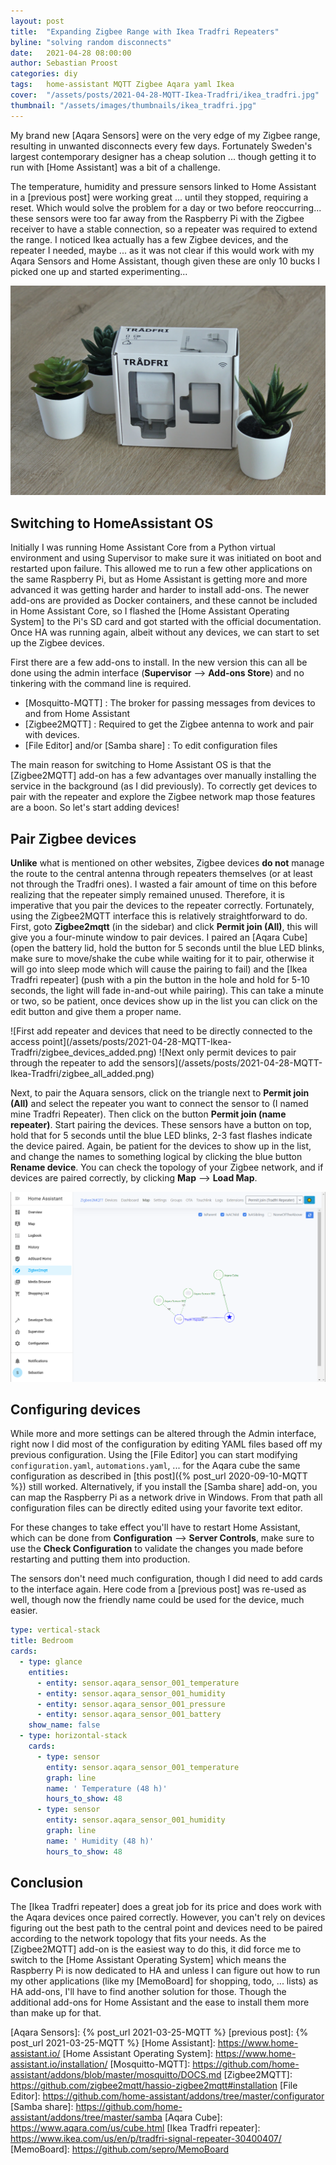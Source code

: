 ```yaml
---
layout: post
title:  "Expanding Zigbee Range with Ikea Tradfri Repeaters"
byline: "solving random disconnects"
date:   2021-04-28 08:00:00
author: Sebastian Proost
categories: diy
tags:	home-assistant MQTT Zigbee Aqara yaml Ikea
cover:  "/assets/posts/2021-04-28-MQTT-Ikea-Tradfri/ikea_tradfri.jpg"
thumbnail: "/assets/images/thumbnails/ikea_tradfri.jpg"
---
```


My brand new [Aqara Sensors] were on the very edge of my Zigbee range, resulting in unwanted disconnects every few
days. Fortunately Sweden's largest contemporary designer has a cheap solution ... though getting it to run with
[Home Assistant] was a bit of a challenge.

The temperature, humidity and pressure sensors linked to Home Assistant in a [previous post] were working great ...
until they stopped, requiring a reset. Which would solve the problem for a day or two before reoccurring... these
sensors were too far away from the Raspberry Pi with the Zigbee receiver to have a stable connection, so a repeater
was required to extend the range. I noticed Ikea actually has a few Zigbee devices, and the repeater I needed, maybe ...
as it was not clear if this would work with my Aqara Sensors and Home Assistant, though given these are only 10 bucks I
picked one up and started experimenting...

![Simple but nice packaging, let's see if it works with Aqara Sensors and Home Assistant](/assets/posts/2021-04-28-MQTT-Ikea-Tradfri/ikea_tradfri.jpg)

## Switching to HomeAssistant OS

Initially I was running Home Assistant Core from a Python virtual environment and using Supervisor to make sure it was
initiated on boot and restarted upon failure. This allowed me to run a few other applications on the same Raspberry Pi,
but as Home Assistant is getting more and more advanced it was getting harder and harder to install add-ons. The newer
add-ons are provided as Docker containers, and these cannot be included in Home Assistant Core, so I flashed the [Home
Assistant Operating System] to the Pi's SD card and got started with the official documentation. Once HA was running
again, albeit without any devices, we can start to set up the Zigbee devices.

First there are a few add-ons to install. In the new version this can all be done using the 
admin interface (**Supervisor** --> **Add-ons Store**) and no tinkering with the command line is required.

  * [Mosquitto-MQTT] : The broker for passing messages from devices to and from Home Assistant
  * [Zigbee2MQTT] : Required to get the Zigbee antenna to work and pair with devices.
  * [File Editor] and/or [Samba share] : To edit configuration files

The main reason for switching to Home Assistant OS is that the [Zigbee2MQTT] add-on has a few advantages over manually
installing the service in the background (as I did previously). To correctly get devices to pair with the repeater and
explore the Zigbee network map those features are a boon. So let's start adding devices!

## Pair Zigbee devices

**Unlike** what is mentioned on other websites, Zigbee devices **do not** manage the route to the central antenna through
repeaters themselves (or at least not through the Tradfri ones). I wasted a fair amount of time on this before realizing 
that the repeater simply remained unused. Therefore, it is imperative that you pair the 
devices to the repeater correctly. Fortunately, using the Zigbee2MQTT interface this is relatively straightforward to do.
First, goto **Zigbee2mqtt** (in the sidebar) and click  **Permit join (All)**, this will give you a four-minute window
to pair devices. I paired an [Aqara Cube] (open the battery lid, hold the button for 5 seconds until the blue LED blinks,
make sure to move/shake the cube while waiting for it to pair, otherwise it will go into sleep mode which will cause the
pairing to fail) and the [Ikea Tradfri repeater] (push with
a pin the button in the hole and hold for 5-10 seconds, the light will fade in-and-out while pairing). This can take
a minute or two, so be patient, once devices show up in the list you can click on the edit button and give them a 
proper name.

<div class="gallery-2-col" markdown="1">
![First add repeater and devices that need to be directly connected to the access point](/assets/posts/2021-04-28-MQTT-Ikea-Tradfri/zigbee_devices_added.png)
![Next only permit devices to pair through the repeater to add the sensors](/assets/posts/2021-04-28-MQTT-Ikea-Tradfri/zigbee_all_added.png)
</div>

Next, to pair the Aquara sensors, click on the triangle next to **Permit join (All)** and select the repeater you want
to connect the sensor to (I named mine Tradfri Repeater). Then click on the button **Permit join (name repeater)**. Start
pairing the devices. These sensors have a button on top, hold that for 5 seconds until the blue LED blinks, 2-3 fast
flashes indicate the device paired. Again, be patient for the devices to show up in the list, and change the names
to something logical by clicking the blue button **Rename device**. You can check the topology of your Zigbee network, and
if devices are paired correctly, by clicking **Map** --> **Load Map**. 

![All Zigbee devices are connected correctly](/assets/posts/2021-04-28-MQTT-Ikea-Tradfri/zigbee_map.png)

## Configuring devices

While more and more settings can be altered through the Admin interface, right now I did most of the configuration by
editing YAML files based off my previous configuration. Using the [File Editor] you can start modifying 
```configuration.yaml```, ```automations.yaml```, ... for the Aqara cube
the same configuration as described in [this post]({% post_url 2020-09-10-MQTT %}) still worked. Alternatively, if you 
install the [Samba share] add-on, you can map the Raspberry Pi as a network drive in Windows. From
that path all configuration files can be directly edited using your favorite text editor.

For these changes to take effect you'll have to restart Home Assistant, which can be done from **Configuration** --> **Server Controls**,
make sure to use the **Check Configuration** to validate the changes you made before restarting and putting them into
production.

The sensors don't need much configuration, though I did need to add cards to the interface again. Here code from a 
[previous post] was re-used as well, though now the friendly name could be used for the device, much easier.


```yaml
type: vertical-stack
title: Bedroom
cards:
  - type: glance
    entities:
      - entity: sensor.aqara_sensor_001_temperature
      - entity: sensor.aqara_sensor_001_humidity
      - entity: sensor.aqara_sensor_001_pressure
      - entity: sensor.aqara_sensor_001_battery
    show_name: false
  - type: horizontal-stack
    cards:
      - type: sensor
        entity: sensor.aqara_sensor_001_temperature
        graph: line
        name: ' Temperature (48 h)'
        hours_to_show: 48
      - type: sensor
        entity: sensor.aqara_sensor_001_humidity
        graph: line
        name: ' Humidity (48 h)'
        hours_to_show: 48
```

## Conclusion

The [Ikea Tradfri repeater] does a great job for its price and does work with the Aqara devices once paired correctly. However,
you can't rely on devices figuring out the best path to the central point and devices need to be paired according to the 
network topology that fits your needs. As the [Zigbee2MQTT] add-on is the easiest way to do this, it did force me to 
switch to the [Home Assistant Operating System] which means the Raspberry Pi is now dedicated to HA and 
unless I can figure out how to run my other applications (like my [MemoBoard] for shopping, todo, ... lists) as HA 
add-ons, I'll have to find another solution for those. Though the additional add-ons for Home Assistant and the ease 
to install them more than make up for that.



[Aqara Sensors]: {% post_url 2021-03-25-MQTT %}
[previous post]: {% post_url 2021-03-25-MQTT %}
[Home Assistant]: https://www.home-assistant.io/
[Home Assistant Operating System]: https://www.home-assistant.io/installation/
[Mosquitto-MQTT]: https://github.com/home-assistant/addons/blob/master/mosquitto/DOCS.md
[Zigbee2MQTT]: https://github.com/zigbee2mqtt/hassio-zigbee2mqtt#installation
[File Editor]: https://github.com/home-assistant/addons/tree/master/configurator
[Samba share]: https://github.com/home-assistant/addons/tree/master/samba
[Aqara Cube]: https://www.aqara.com/us/cube.html
[Ikea Tradfri repeater]: https://www.ikea.com/us/en/p/tradfri-signal-repeater-30400407/
[MemoBoard]: https://github.com/sepro/MemoBoard
